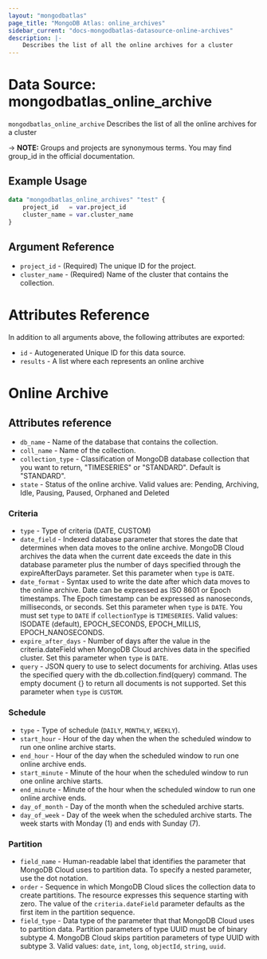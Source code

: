 ```yaml
---
layout: "mongodbatlas"
page_title: "MongoDB Atlas: online_archives"
sidebar_current: "docs-mongodbatlas-datasource-online-archives"
description: |-
    Describes the list of all the online archives for a cluster
---
```


# Data Source: mongodbatlas_online_archive

`mongodbatlas_online_archive` Describes the list of all the online archives for a cluster

-> **NOTE:** Groups and projects are synonymous terms. You may find group_id in the official documentation.


## Example Usage

```terraform 
data "mongodbatlas_online_archives" "test" {
    project_id   = var.project_id
    cluster_name = var.cluster_name
}
```

## Argument Reference

* `project_id`    - (Required) The unique ID for the project.
* `cluster_name`  - (Required) Name of the cluster that contains the collection.

# Attributes Reference

In addition to all arguments above, the following attributes are exported:

* `id` - Autogenerated Unique ID for this data source.
* `results` - A list where each represents an online archive

# Online Archive
## Attributes reference
* `db_name`          -  Name of the database that contains the collection.
* `coll_name`        -  Name of the collection.
* `collection_type`  -  Classification of MongoDB database collection that you want to return, "TIMESERIES" or "STANDARD". Default is "STANDARD". 
* `state`    - Status of the online archive. Valid values are: Pending, Archiving, Idle, Pausing, Paused, Orphaned and Deleted

### Criteria
* `type`          - Type of criteria (DATE, CUSTOM)
* `date_field`   - Indexed database parameter that stores the date that determines when data moves to the online archive. MongoDB Cloud archives the data when the current date exceeds the date in this database parameter plus the number of days specified through the expireAfterDays parameter. Set this parameter when `type` is `DATE`.
* `date_format`   - Syntax used to write the date after which data moves to the online archive. Date can be expressed as ISO 8601 or Epoch timestamps. The Epoch timestamp can be expressed as nanoseconds, milliseconds, or seconds. Set this parameter when `type` is `DATE`. You must set `type` to `DATE` if `collectionType` is `TIMESERIES`. Valid values:  ISODATE (default), EPOCH_SECONDS, EPOCH_MILLIS, EPOCH_NANOSECONDS.
* `expire_after_days` - Number of days after the value in the criteria.dateField when MongoDB Cloud archives data in the specified cluster. Set this parameter when `type` is `DATE`.
* `query` - JSON query to use to select documents for archiving. Atlas uses the specified query with the db.collection.find(query) command. The empty document {} to return all documents is not supported. Set this parameter when `type` is `CUSTOM`.

### Schedule

* `type`          - Type of schedule (`DAILY`, `MONTHLY`, `WEEKLY`).
* `start_hour`    - Hour of the day when the when the scheduled window to run one online archive starts.  
* `end_hour`      - Hour of the day when the scheduled window to run one online archive ends.
* `start_minute`   - Minute of the hour when the scheduled window to run one online archive starts.
* `end_minute`     - Minute of the hour when the scheduled window to run one online archive ends.
* `day_of_month`   - Day of the month when the scheduled archive starts.
* `day_of_week`     - Day of the week when the scheduled archive starts. The week starts with Monday (1) and ends with Sunday (7).

### Partition
* `field_name` - Human-readable label that identifies the parameter that MongoDB Cloud uses to partition data. To specify a nested parameter, use the dot notation.
* `order` - Sequence in which MongoDB Cloud slices the collection data to create partitions. The resource expresses this sequence starting with zero. The value of the `criteria.dateField` parameter defaults as the first item in the partition sequence.
* `field_type` - Data type of the parameter that that MongoDB Cloud uses to partition data. Partition parameters of type UUID must be of binary subtype 4. MongoDB Cloud skips partition parameters of type UUID with subtype 3. Valid values: `date`, `int`, `long`, `objectId`, `string`, `uuid`.